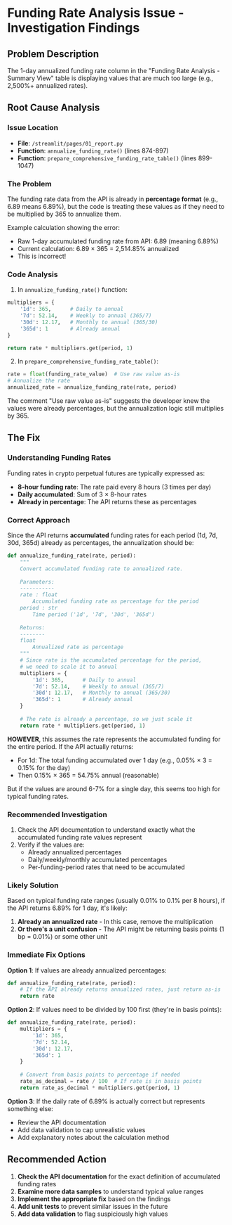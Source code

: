 # Funding Rate Analysis Issue - Investigation Findings

## Problem Description
The 1-day annualized funding rate column in the "Funding Rate Analysis - Summary View" table is displaying values that are much too large (e.g., 2,500%+ annualized rates).

## Root Cause Analysis

### Issue Location
- **File**: `/streamlit/pages/01_report.py`
- **Function**: `annualize_funding_rate()` (lines 874-897)
- **Function**: `prepare_comprehensive_funding_rate_table()` (lines 899-1047)

### The Problem
The funding rate data from the API is already in **percentage format** (e.g., 6.89 means 6.89%), but the code is treating these values as if they need to be multiplied by 365 to annualize them.

Example calculation showing the error:
- Raw 1-day accumulated funding rate from API: 6.89 (meaning 6.89%)
- Current calculation: 6.89 × 365 = 2,514.85% annualized
- This is incorrect!

### Code Analysis

1. In `annualize_funding_rate()` function:
```python
multipliers = {
    '1d': 365,      # Daily to annual
    '7d': 52.14,    # Weekly to annual (365/7)
    '30d': 12.17,   # Monthly to annual (365/30)
    '365d': 1       # Already annual
}

return rate * multipliers.get(period, 1)
```

2. In `prepare_comprehensive_funding_rate_table()`:
```python
rate = float(funding_rate_value)  # Use raw value as-is
# Annualize the rate
annualized_rate = annualize_funding_rate(rate, period)
```

The comment "Use raw value as-is" suggests the developer knew the values were already percentages, but the annualization logic still multiplies by 365.

## The Fix

### Understanding Funding Rates
Funding rates in crypto perpetual futures are typically expressed as:
- **8-hour funding rate**: The rate paid every 8 hours (3 times per day)
- **Daily accumulated**: Sum of 3 × 8-hour rates
- **Already in percentage**: The API returns these as percentages

### Correct Approach
Since the API returns **accumulated** funding rates for each period (1d, 7d, 30d, 365d) already as percentages, the annualization should be:

```python
def annualize_funding_rate(rate, period):
    """
    Convert accumulated funding rate to annualized rate.
    
    Parameters:
    -----------
    rate : float
        Accumulated funding rate as percentage for the period
    period : str
        Time period ('1d', '7d', '30d', '365d')
    
    Returns:
    --------
    float
        Annualized rate as percentage
    """
    # Since rate is the accumulated percentage for the period,
    # we need to scale it to annual
    multipliers = {
        '1d': 365,      # Daily to annual
        '7d': 52.14,    # Weekly to annual (365/7)
        '30d': 12.17,   # Monthly to annual (365/30)
        '365d': 1       # Already annual
    }
    
    # The rate is already a percentage, so we just scale it
    return rate * multipliers.get(period, 1)
```

**HOWEVER**, this assumes the rate represents the accumulated funding for the entire period. If the API actually returns:
- For 1d: The total funding accumulated over 1 day (e.g., 0.05% × 3 = 0.15% for the day)
- Then 0.15% × 365 = 54.75% annual (reasonable)

But if the values are around 6-7% for a single day, this seems too high for typical funding rates.

### Recommended Investigation
1. Check the API documentation to understand exactly what the accumulated funding rate values represent
2. Verify if the values are:
   - Already annualized percentages
   - Daily/weekly/monthly accumulated percentages
   - Per-funding-period rates that need to be accumulated

### Likely Solution
Based on typical funding rate ranges (usually 0.01% to 0.1% per 8 hours), if the API returns 6.89% for 1 day, it's likely:
1. **Already an annualized rate** - In this case, remove the multiplication
2. **Or there's a unit confusion** - The API might be returning basis points (1 bp = 0.01%) or some other unit

### Immediate Fix Options

**Option 1**: If values are already annualized percentages:
```python
def annualize_funding_rate(rate, period):
    # If the API already returns annualized rates, just return as-is
    return rate
```

**Option 2**: If values need to be divided by 100 first (they're in basis points):
```python
def annualize_funding_rate(rate, period):
    multipliers = {
        '1d': 365,
        '7d': 52.14,
        '30d': 12.17,
        '365d': 1
    }
    
    # Convert from basis points to percentage if needed
    rate_as_decimal = rate / 100  # If rate is in basis points
    return rate_as_decimal * multipliers.get(period, 1)
```

**Option 3**: If the daily rate of 6.89% is actually correct but represents something else:
- Review the API documentation
- Add data validation to cap unrealistic values
- Add explanatory notes about the calculation method

## Recommended Action
1. **Check the API documentation** for the exact definition of accumulated funding rates
2. **Examine more data samples** to understand typical value ranges
3. **Implement the appropriate fix** based on the findings
4. **Add unit tests** to prevent similar issues in the future
5. **Add data validation** to flag suspiciously high values